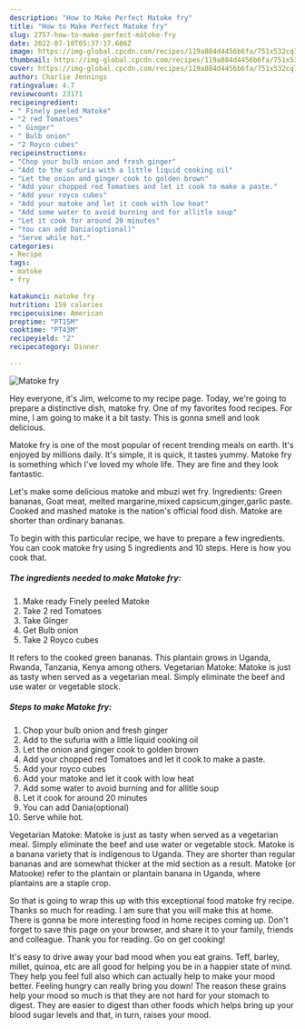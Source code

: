 ```yaml
---
description: "How to Make Perfect Matoke fry"
title: "How to Make Perfect Matoke fry"
slug: 2757-how-to-make-perfect-matoke-fry
date: 2022-07-10T05:37:17.686Z
image: https://img-global.cpcdn.com/recipes/119a884d4456b6fa/751x532cq70/matoke-fry-recipe-main-photo.jpg
thumbnail: https://img-global.cpcdn.com/recipes/119a884d4456b6fa/751x532cq70/matoke-fry-recipe-main-photo.jpg
cover: https://img-global.cpcdn.com/recipes/119a884d4456b6fa/751x532cq70/matoke-fry-recipe-main-photo.jpg
author: Charlie Jennings
ratingvalue: 4.7
reviewcount: 23171
recipeingredient:
- " Finely peeled Matoke"
- "2 red Tomatoes"
- " Ginger"
- " Bulb onion"
- "2 Royco cubes"
recipeinstructions:
- "Chop your bulb onion and fresh ginger"
- "Add to the sufuria with a little liquid cooking oil"
- "Let the onion and ginger cook to golden brown"
- "Add your chopped red Tomatoes and let it cook to make a paste."
- "Add your royco cubes"
- "Add your matoke and let it cook with low heat"
- "Add some water to avoid burning and for allitle soup"
- "Let it cook for around 20 minutes"
- "You can add Dania(optional)"
- "Serve while hot."
categories:
- Recipe
tags:
- matoke
- fry

katakunci: matoke fry 
nutrition: 159 calories
recipecuisine: American
preptime: "PT15M"
cooktime: "PT43M"
recipeyield: "2"
recipecategory: Dinner

---
```



![Matoke fry](https://img-global.cpcdn.com/recipes/119a884d4456b6fa/751x532cq70/matoke-fry-recipe-main-photo.jpg)

Hey everyone, it's Jim, welcome to my recipe page. Today, we're going to prepare a distinctive dish, matoke fry. One of my favorites food recipes. For mine, I am going to make it a bit tasty. This is gonna smell and look delicious.

Matoke fry is one of the most popular of recent trending meals on earth. It's enjoyed by millions daily. It's simple, it is quick, it tastes yummy. Matoke fry is something which I've loved my whole life. They are fine and they look fantastic.

Let&#39;s make some delicious matoke and mbuzi wet fry. Ingredients: Green bananas, Goat meat, melted margarine,mixed capsicum,ginger,garlic paste. Cooked and mashed matoke is the nation&#39;s official food dish. Matoke are shorter than ordinary bananas.


To begin with this particular recipe, we have to prepare a few ingredients. You can cook matoke fry using 5 ingredients and 10 steps. Here is how you cook that.

<!--inarticleads1-->

##### The ingredients needed to make Matoke fry:

1. Make ready  Finely peeled Matoke
1. Take 2 red Tomatoes
1. Take  Ginger
1. Get  Bulb onion
1. Take 2 Royco cubes


It refers to the cooked green bananas. This plantain grows in Uganda, Rwanda, Tanzania, Kenya among others. Vegetarian Matoke: Matoke is just as tasty when served as a vegetarian meal. Simply eliminate the beef and use water or vegetable stock. 

<!--inarticleads2-->

##### Steps to make Matoke fry:

1. Chop your bulb onion and fresh ginger
1. Add to the sufuria with a little liquid cooking oil
1. Let the onion and ginger cook to golden brown
1. Add your chopped red Tomatoes and let it cook to make a paste.
1. Add your royco cubes
1. Add your matoke and let it cook with low heat
1. Add some water to avoid burning and for allitle soup
1. Let it cook for around 20 minutes
1. You can add Dania(optional)
1. Serve while hot.


Vegetarian Matoke: Matoke is just as tasty when served as a vegetarian meal. Simply eliminate the beef and use water or vegetable stock. Matoke is a banana variety that is indigenous to Uganda. They are shorter than regular bananas and are somewhat thicker at the mid section as a result. Matoke (or Matooke) refer to the plantain or plantain banana in Uganda, where plantains are a staple crop. 

So that is going to wrap this up with this exceptional food matoke fry recipe. Thanks so much for reading. I am sure that you will make this at home. There is gonna be more interesting food in home recipes coming up. Don't forget to save this page on your browser, and share it to your family, friends and colleague. Thank you for reading. Go on get cooking!

It's easy to drive away your bad mood when you eat grains. Teff, barley, millet, quinoa, etc are all good for helping you be in a happier state of mind. They help you feel full also which can actually help to make your mood better. Feeling hungry can really bring you down! The reason these grains help your mood so much is that they are not hard for your stomach to digest. They are easier to digest than other foods which helps bring up your blood sugar levels and that, in turn, raises your mood.
